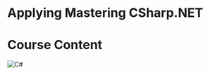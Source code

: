 # Applying Mastering CSharp.NET
# Course Content
![C#](https://user-images.githubusercontent.com/71642642/211347641-a9c04ecd-39fb-4136-9f56-4aa5ae0772c7.png)
